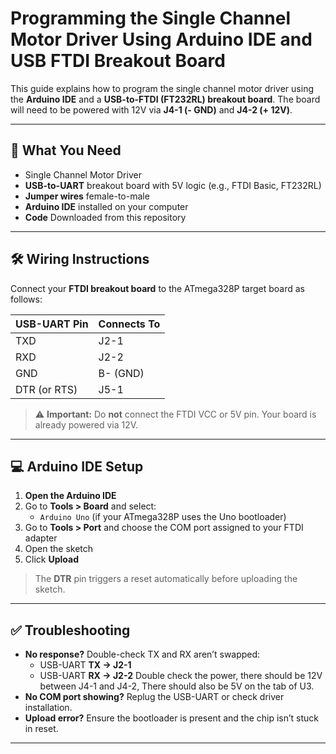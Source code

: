 # Programming the Single Channel Motor Driver Using Arduino IDE and USB FTDI Breakout Board

This guide explains how to program the single channel motor driver using the **Arduino IDE** and a **USB-to-FTDI (FT232RL) breakout board**. The board will need to be powered with 12V via **J4-1 (- GND)** and **J4-2 (+ 12V)**.

---

## 🔧 What You Need

- Single Channel Motor Driver
- **USB-to-UART** breakout board with 5V logic (e.g., FTDI Basic, FT232RL)
- **Jumper wires** female-to-male
- **Arduino IDE** installed on your computer
- **Code** Downloaded from this repository
---

## 🛠️ Wiring Instructions

Connect your **FTDI breakout board** to the ATmega328P target board as follows:

| USB-UART Pin | Connects To                  |
|--------------|------------------------------|
| TXD          | J2-1                         |
| RXD          | J2-2                         |
| GND          | B- (GND)                     |
| DTR (or RTS) | J5-1                         |

> ⚠️ **Important:** Do **not** connect the FTDI VCC or 5V pin. Your board is already powered via 12V.

---

## 💻 Arduino IDE Setup

1. **Open the Arduino IDE**
2. Go to **Tools > Board** and select:
   - `Arduino Uno` (if your ATmega328P uses the Uno bootloader)
3. Go to **Tools > Port** and choose the COM port assigned to your FTDI adapter
4. Open the sketch
5. Click **Upload**

> The **DTR** pin triggers a reset automatically before uploading the sketch.

---

## ✅ Troubleshooting

- **No response?** Double-check TX and RX aren’t swapped:
  - USB-UART **TX → J2-1**
  - USB-UART **RX → J2-2**
    Double check the power, there should be 12V between J4-1 and J4-2, There should also be 5V on the tab of U3.
- **No COM port showing?** Replug the USB-UART or check driver installation.
- **Upload error?** Ensure the bootloader is present and the chip isn’t stuck in reset.

---


